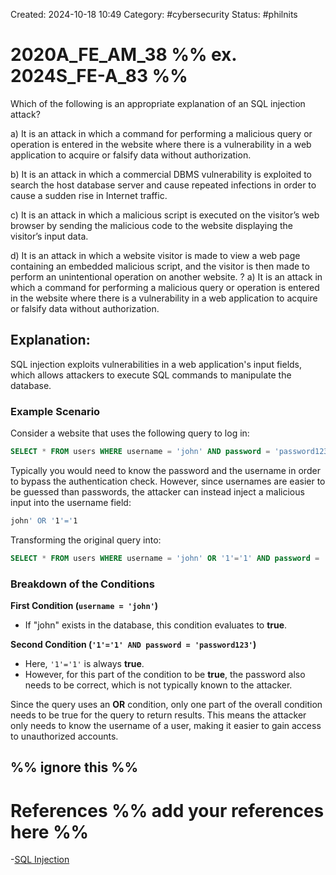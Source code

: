 Created: 2024-10-18 10:49
Category: #cybersecurity 
Status: #philnits



# 2020A_FE_AM_38 %% ex. 2024S_FE-A_83 %%

Which of the following is an appropriate explanation of an SQL injection attack?

a) It is an attack in which a command for performing a malicious query or operation is entered in the website where there is a vulnerability in a web application to acquire or falsify data without authorization. 

b) It is an attack in which a commercial DBMS vulnerability is exploited to search the host database server and cause repeated infections in order to cause a sudden rise in Internet traffic. 

c) It is an attack in which a malicious script is executed on the visitor’s web browser by sending the malicious code to the website displaying the visitor’s input data. 

d) It is an attack in which a website visitor is made to view a web page containing an embedded malicious script, and the visitor is then made to perform an unintentional operation on another website.
? 
a) It is an attack in which a command for performing a malicious query or operation is entered in the website where there is a vulnerability in a web application to acquire or falsify data without authorization. 

## **Explanation:**

SQL injection exploits vulnerabilities in a web application's input fields, which allows attackers to execute SQL commands to manipulate the database.

### Example Scenario

Consider a website that uses the following query to log in:
```sql
SELECT * FROM users WHERE username = 'john' AND password = 'password123';
```

Typically you would need to know the password and the username in order to bypass the authentication check. However, since usernames are easier to be guessed than passwords, the attacker can instead inject a malicious input into the username field:
```bash
john' OR '1'='1
```

Transforming the original query into:
```sql
SELECT * FROM users WHERE username = 'john' OR '1'='1' AND password = 'password123';
```

### Breakdown of the Conditions

**First Condition (`username = 'john'`)**
- If "john" exists in the database, this condition evaluates to **true**.

**Second Condition (`'1'='1' AND password = 'password123'`)**
- Here, `'1'='1'` is always **true**.
- However, for this part of the condition to be **true**, the password also needs to be correct, which is not typically known to the attacker.

Since the query uses an **OR** condition, only one part of the overall condition needs to be true for the query to return results. This means the attacker only needs to know the username of a user, making it easier to gain access to unauthorized accounts.

%% ignore this %%
---









# References %% add your references here %%
-[SQL Injection](https://www.w3schools.com/sql/sql_injection.asp)
